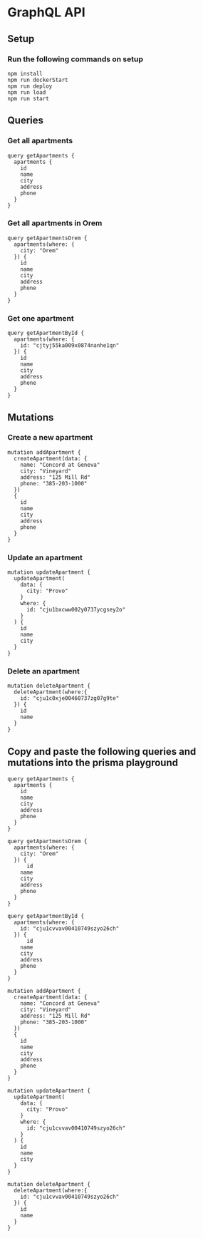 
# GraphQL API

## Setup

### Run the following commands on setup

```
npm install
npm run dockerStart
npm run deploy
npm run load
npm run start
```

## Queries

### Get all apartments

```
query getApartments {
  apartments {
    id
    name
    city
    address
    phone
  }
}
```

### Get all apartments in Orem

```
query getApartmentsOrem {
  apartments(where: {
    city: "Orem"
  }) {
    id
    name
    city
    address
    phone
  }
}
```

### Get one apartment

```
query getApartmentById {
  apartments(where: {
    id: "cjtyj55ka009x0874nanhe1qn"
  }) {
    id
    name
    city
    address
    phone
  }
}
```

## Mutations

### Create a new apartment

```
mutation addApartment {
  createApartment(data: {
    name: "Concord at Geneva"
    city: "Vineyard"
    address: "125 Mill Rd"
    phone: "385-203-1000"
  })
  {
    id
    name
    city
    address
    phone
  }
}
```

### Update an apartment

```
mutation updateApartment {
  updateApartment(
    data: {
      city: "Provo"
    }
    where: {
      id: "cju1bxcww002y0737ycgsey2o"
    }
  ) {
    id
    name
    city
  }
}
```

### Delete an apartment

```
mutation deleteApartment {
  deleteApartment(where:{
    id: "cju1c0xje00460737zg07g9te"
  }) {
    id
    name
  }
}
```

## Copy and paste the following queries and mutations into the prisma playground
```
query getApartments {
  apartments {
    id
    name
    city
    address
    phone
  }
}

query getApartmentsOrem {
  apartments(where: {
    city: "Orem"
  }) {
	  id
    name
    city
    address
    phone
  }
}

query getApartmentById {
  apartments(where: {
    id: "cju1cvvav00410749szyo26ch"
  }) {
	  id
    name
    city
    address
    phone
  }
}

mutation addApartment {
  createApartment(data: {
    name: "Concord at Geneva"
    city: "Vineyard"
    address: "125 Mill Rd"
    phone: "385-203-1000"
  })
  {
    id
    name
    city
    address
    phone
  }
}

mutation updateApartment {
  updateApartment(
    data: {
      city: "Provo"
    }
    where: {
      id: "cju1cvvav00410749szyo26ch"
    }
  ) {
    id
    name
    city
  }
}

mutation deleteApartment {
  deleteApartment(where:{
    id: "cju1cvvav00410749szyo26ch"
  }) {
    id
    name
  }
}
```